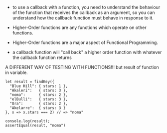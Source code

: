 - to use a callback with a function, you need to understand the behaviour of the function that receives the callback as an argument, so you can understand how the callback function must behave in response to it.

- Higher-Order functions are any functions which operate on other functions.

- Higher-Order functions are a major aspect of Functional Programming.

- a callback function will "call back" a higher order function with whatever the callback function returns 

A DIFFERENT WAY OF TESTING WITH FUNCTIONS!!!
but result of function in variable.

```
let result = findKey({
  "Blue Hill": { stars: 1 },
  "Akaleri":   { stars: 3 },
  "noma":      { stars: 2 },
  "elBulli":   { stars: 3 },
  "Ora":       { stars: 2 },
  "Akelarre":  { stars: 3 }
}, x => x.stars === 2) // => "noma"

console.log(result);
assertEqual(result, "noma")
```